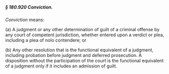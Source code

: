 ##### § 180.920 Conviction. #####

*Conviction* means:

(a) A judgment or any other determination of guilt of a criminal offense by any court of competent jurisdiction, whether entered upon a verdict or plea, including a plea of nolo contendere; or

(b) Any other resolution that is the functional equivalent of a judgment, including probation before judgment and deferred prosecution. A disposition without the participation of the court is the functional equivalent of a judgment only if it includes an admission of guilt.